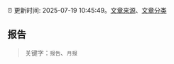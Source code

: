 :alarm_clock: 更新时间: 2025-07-19 10:45:49。[文章来源](/README.md)、[文章分类](/TAGS.md)

## 报告


> 关键字：`报告`、`月报`



